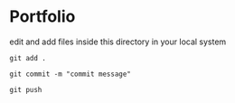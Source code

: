 # Portfolio

edit and add files inside this directory in your local system

```
git add .

git commit -m "commit message"

git push
```
